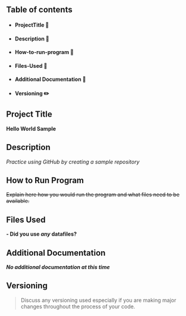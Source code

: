 ## Table of contents

- #### ProjectTitle :floppy_disk:
- #### Description :page_facing_up:
- #### How-to-run-program :runner:
- #### Files-Used :file_folder:
- #### Additional Documentation :notebook_with_decorative_cover:
- #### Versioning :pencil2:

## Project Title

**Hello World Sample**

## Description

*Practice using GitHub by creating a sample repository*

## How to Run Program 

~~Explain here how you would run the program and what files need to be available.~~

## Files Used 

**- Did you use _any_ datafiles?**

## Additional Documentation

***No additional documentation at this time***


## Versioning

> Discuss any versioning used especially if you are making major changes throughout the process of your code.

